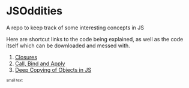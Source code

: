 # JSOddities

A repo to keep track of some interesting concepts in JS

Here are shortcut links to the code being explained, as well as the code itself which can be downloaded and messed with.

1. [Closures](closures/closures.md)
2. [Call, Bind and Apply](call_bind_apply/call_bind_apply.md)
3. [Deep Copying of Objects in JS](objectCopying/objectCopying.md)

<sub><sup>small text<sub><sup>
